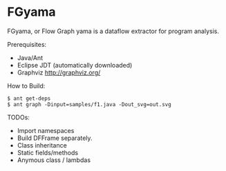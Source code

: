 # FGyama

FGyama, or Flow Graph yama is a dataflow extractor for program analysis.

Prerequisites:

  * Java/Ant
  * Eclipse JDT (automatically downloaded)
  * Graphviz http://graphviz.org/

How to Build:

    $ ant get-deps
    $ ant graph -Dinput=samples/f1.java -Dout_svg=out.svg

TODOs:

  * Import namespaces
  * Build DFFrame separately.
  * Class inheritance
  * Static fields/methods
  * Anymous class / lambdas
